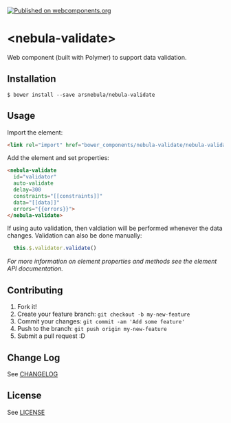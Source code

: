 [![Published on webcomponents.org](https://img.shields.io/badge/webcomponents.org-published-blue.svg)](https://beta.webcomponents.org/element/arsnebula/nebula-validate)
# \<nebula-validate\>

Web component (built with Polymer) to support data validation.

## Installation

```
$ bower install --save arsnebula/nebula-validate
```

## Usage

Import the element:

```html
<link rel="import" href="bower_components/nebula-validate/nebula-validate.html">
```

Add the element and set properties:

```html
<nebula-validate
  id="validator"
  auto-validate
  delay=300
  constraints="[[constraints]]"
  data="[[data]]"
  errors="{{errors}}">
</nebula-validate>
```

If using auto validation, then valdiation will be performed whenever the data changes. Validation can also be done manually:

```js
  this.$.validator.validate()
```

*For more information on element properties and methods see the element API documentation.*

## Contributing

1. Fork it!
2. Create your feature branch: `git checkout -b my-new-feature`
3. Commit your changes: `git commit -am 'Add some feature'`
4. Push to the branch: `git push origin my-new-feature`
5. Submit a pull request :D

## Change Log

See [CHANGELOG](/CHANGELOG.md)

## License

See [LICENSE](/LICENSE.md)